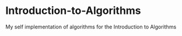 # Introduction-to-Algorithms
My self implementation of algorithms for the Introduction to Algorithms
